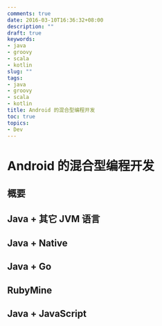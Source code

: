 ```yaml
---
comments: true
date: 2016-03-10T16:36:32+08:00
description: ""
draft: true
keywords:
- java
- groovy
- scala
- kotlin
slug: ""
tags:
- java
- groovy
- scala
- kotlin
title: Android 的混合型编程开发
toc: true
topics:
- Dev
---
```



# Android 的混合型编程开发

## 概要

## Java + 其它 JVM 语言


## Java + Native

## Java + Go

## RubyMine

## Java + JavaScript
